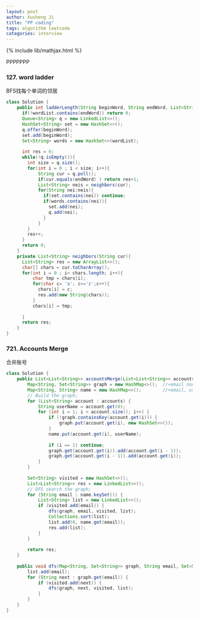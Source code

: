 ```yaml
---
layout: post
author: Xusheng Ji
title: "PP coding"
tags: algorithm leetcode
categories: interview
---
```


{% include lib/mathjax.html %}


<script type="text/javascript" async
  src="https://cdnjs.cloudflare.com/ajax/libs/mathjax/2.7.5/MathJax.js?config=TeX-MML-AM_CHTML">
</script>

<script type="text/x-mathjax-config">
  MathJax.Hub.Config({
    extensions: [
      "MathMenu.js",
      "MathZoom.js",
      "AssistiveMML.js",
      "a11y/accessibility-menu.js"
    ],
    jax: ["input/TeX", "output/CommonHTML"],
    TeX: {
      extensions: [
        "AMSmath.js",
        "AMSsymbols.js",
        "noErrors.js",
        "noUndefined.js",
      ]
    }
  });
</script>


PPPPPPP

### 127. word ladder 

BFS找每个单词的邻居

```java
class Solution {
    public int ladderLength(String beginWord, String endWord, List<String> wordList) {
      if(!wordList.contains(endWord)) return 0;
      Queue<String> q = new LinkedList<>();
      HashSet<String> set = new HashSet<>();
      q.offer(beginWord);
      set.add(beginWord);
      Set<String> words = new HashSet<>(wordList);
      
      int res = 0;
      while(!q.isEmpty()){
        int size = q.size();
        for(int i = 0 ; i < size; i++){
            String cur = q.poll();
            if(cur.equals(endWord) ) return res+1;
            List<String> neis = neighbors(cur);
            for(String nei:neis){
              if(set.contains(nei)) continue;
              if(words.contains(nei)){
                set.add(nei);
                q.add(nei);
              }  
            }
        }
        res++;
      }
      return 0;
    }
    private List<String> neighbors(String cur){
      List<String> res = new ArrayList<>();
      char[] chars = cur.toCharArray();
      for(int i = 0 ; i< chars.length; i++){
          char tmp = chars[i];
          for(char c= 'a'; c<='z';c++){
            chars[i] = c;
            res.add(new String(chars));
          }
          chars[i] = tmp;
      
      }
      return res;
    }
}

```

### 721. Accounts Merge
合并账号

```java
class Solution {
    public List<List<String>> accountsMerge(List<List<String>> accounts) {
        Map<String, Set<String>> graph = new HashMap<>();  //<email node, neighbor nodes>
        Map<String, String> name = new HashMap<>();        //<email, username>
        // Build the graph;
        for (List<String> account : accounts) {
            String userName = account.get(0);
            for (int i = 1; i < account.size(); i++) {
                if (!graph.containsKey(account.get(i))) {
                    graph.put(account.get(i), new HashSet<>());
                }
                name.put(account.get(i), userName);
                
                if (i == 1) continue;
                graph.get(account.get(i)).add(account.get(i - 1));
                graph.get(account.get(i - 1)).add(account.get(i));
            }
        }
        
        Set<String> visited = new HashSet<>();
        List<List<String>> res = new LinkedList<>();
        // DFS search the graph;
        for (String email : name.keySet()) {
            List<String> list = new LinkedList<>();
            if (visited.add(email)) {
                dfs(graph, email, visited, list);
                Collections.sort(list);
                list.add(0, name.get(email));
                res.add(list);
            }
        }
        
        return res;
    }
    
    public void dfs(Map<String, Set<String>> graph, String email, Set<String> visited, List<String> list) {
        list.add(email);
        for (String next : graph.get(email)) {
            if (visited.add(next)) {
                dfs(graph, next, visited, list);
            }
        }
    }
}

```





